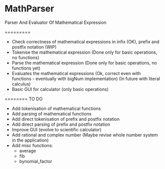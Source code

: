 MathParser
==========

Parser And Evaluator Of Mathematical Expression


=========

- Check correctness of mathematical expressions in infix (OK), prefix and postfix notation (WIP)
- Tokenise the mathematical expression (Done only for basic operations, no functions)
- Parse the mathematical expression (Done only for basic operations, no functions yet)
- Evaluates the mathematical expressions (Ok, correct even with functions - eventually with bigNum implementation)
  (In future with literal calculus)
- Basic GUI for calculator (only basic operations)


========
TO DO

- Add tokenisation of mathematical functions
- Add parsing of mathematical functions
- Add direct tokenisation of prefix and postfix notation
- Add direct parsing of prefix and postfix notation
- Improve GUI (evolve to scientific calculator)
- Add rational and complex number (Maybe revise whole number system in the application)
- Add misc functions:
  - average
  - fib
  - bynomial_factor

